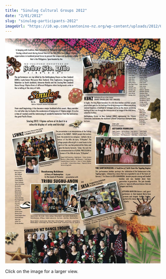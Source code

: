 ```yaml
---
title: "Sinulog Cultural Groups 2012"
date: "2/01/2012"
slug: "sinulog-participants-2012"
imageUrl: "https://i0.wp.com/santonino-nz.org/wp-content/uploads/2012/01/groups-708x1024.jpg?resize=708%2C1024"
---
```


[![](assets\images\groups-708x1024.jpg "groups")](https://i0.wp.com/santonino-nz.org/wp-content/uploads/2012/01/groups.jpg)

Click on the image for a larger view.